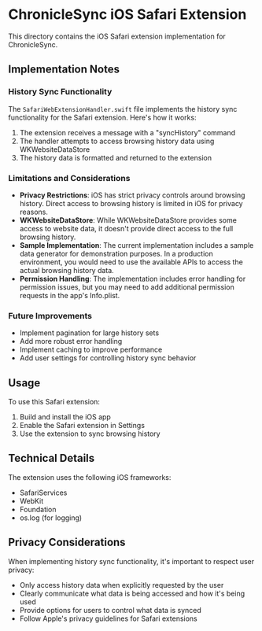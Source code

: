 # ChronicleSync iOS Safari Extension

This directory contains the iOS Safari extension implementation for ChronicleSync.

## Implementation Notes

### History Sync Functionality

The `SafariWebExtensionHandler.swift` file implements the history sync functionality for the Safari extension. Here's how it works:

1. The extension receives a message with a "syncHistory" command
2. The handler attempts to access browsing history data using WKWebsiteDataStore
3. The history data is formatted and returned to the extension

### Limitations and Considerations

- **Privacy Restrictions**: iOS has strict privacy controls around browsing history. Direct access to browsing history is limited in iOS for privacy reasons.
- **WKWebsiteDataStore**: While WKWebsiteDataStore provides some access to website data, it doesn't provide direct access to the full browsing history.
- **Sample Implementation**: The current implementation includes a sample data generator for demonstration purposes. In a production environment, you would need to use the available APIs to access the actual browsing history data.
- **Permission Handling**: The implementation includes error handling for permission issues, but you may need to add additional permission requests in the app's Info.plist.

### Future Improvements

- Implement pagination for large history sets
- Add more robust error handling
- Implement caching to improve performance
- Add user settings for controlling history sync behavior

## Usage

To use this Safari extension:

1. Build and install the iOS app
2. Enable the Safari extension in Settings
3. Use the extension to sync browsing history

## Technical Details

The extension uses the following iOS frameworks:
- SafariServices
- WebKit
- Foundation
- os.log (for logging)

## Privacy Considerations

When implementing history sync functionality, it's important to respect user privacy:

- Only access history data when explicitly requested by the user
- Clearly communicate what data is being accessed and how it's being used
- Provide options for users to control what data is synced
- Follow Apple's privacy guidelines for Safari extensions